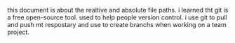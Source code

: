 this document is about the realtive and absolute file paths.
i learned tht git is a free open-source tool.
used to help people version control. i use git 
to pull and push mt respostary and use to create
branchs when working on a team project. 